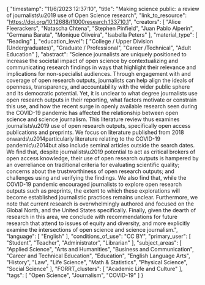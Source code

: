 {
    "timestamp": "11/6/2023 12:37:10",
    "title": "Making science public: a review of journalists\u2019 use of Open Science research",
    "link_to_resource": "https://doi.org/10.12688/f1000research.133710.1",
    "creators": [
        "Alice Fleerackers",
        "Natascha Chtena",
        "Stephen Pinfield",
        "Juan Pablo Alperin",
        "Germana Barata",
        "Monique Oliveira",
        "Isabella Peters"
    ],
    "material_type": [
        "Reading"
    ],
    "education_level": [
        "College / Upper Division (Undergraduates)",
        "Graduate / Professional",
        "Career /Technical",
        "Adult Education"
    ],
    "abstract": "Science journalists are uniquely positioned to increase the societal impact of open science by contextualizing and communicating research findings in ways that highlight their relevance and implications for non-specialist audiences. Through engagement with and coverage of open research outputs, journalists can help align the ideals of openness, transparency, and accountability with the wider public sphere and its democratic potential. Yet, it is unclear to what degree journalists use open research outputs in their reporting, what factors motivate or constrain this use, and how the recent surge in openly available research seen during the COVID-19 pandemic has affected the relationship between open science and science journalism. This literature review thus examines journalists\u2019 use of open research outputs, specifically open access publications and preprints. We focus on literature published from 2018 onwards\u2014particularly literature relating to the COVID-19 pandemic\u2014but also include seminal articles outside the search dates. We find that, despite journalists\u2019 potential to act as critical brokers of open access knowledge, their use of open research outputs is hampered by an overreliance on traditional criteria for evaluating scientific quality; concerns about the trustworthiness of open research outputs; and challenges using and verifying the findings. We also find that, while the COVID-19 pandemic encouraged journalists to explore open research outputs such as preprints, the extent to which these explorations will become established journalistic practices remains unclear. Furthermore, we note that current research is overwhelmingly authored and focused on the Global North, and the United States specifically. Finally, given the dearth of research in this area, we conclude with recommendations for future research that attend to issues of equity and diversity, and more explicitly examine the intersections of open science and science journalism.",
    "language": [
        "English"
    ],
    "conditions_of_use": "CC BY",
    "primary_user": [
        "Student",
        "Teacher",
        "Administrator",
        "Librarian"
    ],
    "subject_areas": [
        "Applied Science",
        "Arts and Humanities",
        "Business and Communication",
        "Career and Technical Education",
        "Education",
        "English Language Arts",
        "History",
        "Law",
        "Life Science",
        "Math & Statistics",
        "Physical Science",
        "Social Science"
    ],
    "FORRT_clusters": [
        "Academic Life and Culture"
    ],
    "tags": [
        "Open Science",
        "Journalism",
        "COVID-19"
    ]
}